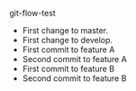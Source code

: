 git-flow-test

* First change to master.
* First change to develop.
* First commit to feature A
* Second commit to feature A
* First commit to feature B
* Second commit to feature B

